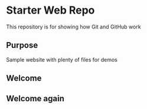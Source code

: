 # Starter Web Repo

This repository is for showing how Git and GitHub work

## Purpose

Sample website with plenty of files for demos

## Welcome

## Welcome again
